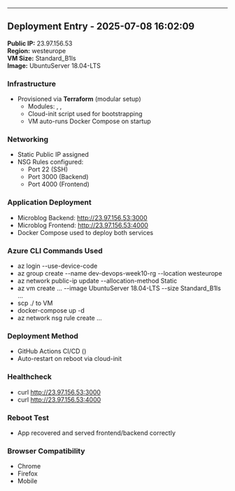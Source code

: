 
---

## Deployment Entry - 2025-07-08 16:02:09

**Public IP:** 23.97.156.53  
**Region:** westeurope  
**VM Size:** Standard_B1ls  
**Image:** UbuntuServer 18.04-LTS

### Infrastructure
- Provisioned via **Terraform** (modular setup)
  - Modules: , , 
  - Cloud-init script used for bootstrapping
  - VM auto-runs Docker Compose on startup

### Networking
- Static Public IP assigned
- NSG Rules configured:
  - Port 22 (SSH)
  - Port 3000 (Backend)
  - Port 4000 (Frontend)

### Application Deployment
- Microblog Backend: http://23.97.156.53:3000
- Microblog Frontend: http://23.97.156.53:4000
- Docker Compose used to deploy both services

### Azure CLI Commands Used
- az login --use-device-code
- az group create --name dev-devops-week10-rg --location westeurope
- az network public-ip update --allocation-method Static
- az vm create ... --image UbuntuServer 18.04-LTS --size Standard_B1ls ...
- scp ./ to VM
- docker-compose up -d
- az network nsg rule create ...

### Deployment Method
- GitHub Actions CI/CD ()
- Auto-restart on reboot via cloud-init

### Healthcheck
- curl http://23.97.156.53:3000
- curl http://23.97.156.53:4000

### Reboot Test
- App recovered and served frontend/backend correctly

### Browser Compatibility
- Chrome
- Firefox
- Mobile

